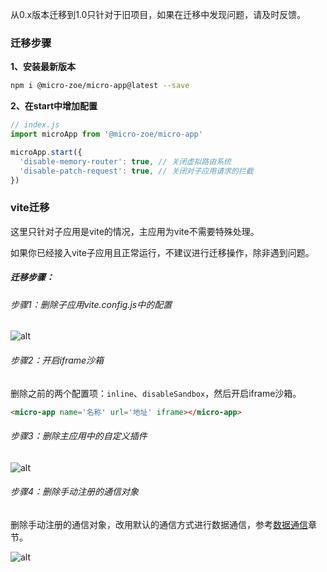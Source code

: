 从0.x版本迁移到1.0只针对于旧项目，如果在迁移中发现问题，请及时反馈。

### 迁移步骤
**1、安装最新版本**
```bash
npm i @micro-zoe/micro-app@latest --save
```

**2、在start中增加配置**
```js
// index.js
import microApp from '@micro-zoe/micro-app'

microApp.start({
  'disable-memory-router': true, // 关闭虚拟路由系统
  'disable-patch-request': true, // 关闭对子应用请求的拦截
})
```

### vite迁移
这里只针对子应用是vite的情况，主应用为vite不需要特殊处理。

如果你已经接入vite子应用且正常运行，不建议进行迁移操作，除非遇到问题。

##### 迁移步骤：


###### 步骤1：删除子应用vite.config.js中的配置

![alt](https://img11.360buyimg.com/imagetools/jfs/t1/139617/40/34382/151613/642ea0aaF6702a8f3/6499828d857d86d4.png ':size=900')


###### 步骤2：开启iframe沙箱
删除之前的两个配置项：`inline`、`disableSandbox`，然后开启iframe沙箱。

```html
<micro-app name='名称' url='地址' iframe></micro-app>
```

###### 步骤3：删除主应用中的自定义插件
![alt](https://img11.360buyimg.com/imagetools/jfs/t1/183018/25/34575/44563/642ea0a9F91294e53/03f1ef93b1531932.png ':size=900')


###### 步骤4：删除手动注册的通信对象
删除手动注册的通信对象，改用默认的通信方式进行数据通信，参考[数据通信](/zh-cn/data)章节。

![alt](https://img10.360buyimg.com/imagetools/jfs/t1/98342/11/36602/21989/642ea0a9F6e5a197f/841d7fbd1e2c7bd1.png ':size=700')
